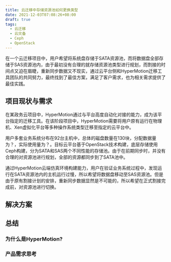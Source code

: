 ```yaml
---
title: 云迁移中存储资源池如何更换类型
date: 2021-12-03T07:08:26+08:00
draft: true
tags:
  - 云迁移
  - 云灾备
  - Ceph
  - OpenStack
---
```


在一个云迁移项目中，用户希望将系统盘存储于SATA资源池，而将数据盘全部存储于SAS资源池内，由于最初没有合理的就存储资源池类型进行规划，而割接的时间点又迫在眉睫，重新同步数据又不现实，通过云平台侧和HyperMotion迁移工具团队的共同努力，最终找到了最佳方案，满足了客户需求，也为相关需求提供了最佳实践。

## 项目现状与需求

在某政务云项目中，HyperMotion通过与平台高度自动化对接的能力，成为该平台指定的迁移工具。在该阶段项目中，HyperMotion需要将用户原有运行在物理机、Xen虚拟化平台等多种操作系统类型迁移至指定的云平台中。

用户多套业务系统分布在92台主机中，总体的磁盘数量在130块，分配数据量为？，实际使用量为？。目标云平台基于OpenStack技术构建，底层存储使用Ceph构建，分为SATA和SAS两个不同性能的存储池。由于在前期同步时，并没有合理的对资源池进行规划，全部的资源都同步到了SATA池中。

通过HyperMotion云端仿真环境构建能力，用户在验证业务系统过程中，发现运行在SATA资源池内的主机运行过慢，所以希望将数据盘移动至SAS资源池。但是由于原有割接计划的安排，重新同步数据显然是不可能的，所以希望在正式割接完成前，对资源池进行切换。

## 解决方案

## 总结

### 为什么是HyperMotion?

### 产品需求思考

